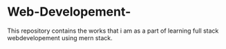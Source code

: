 # Web-Developement-
This repository contains the works that i am as a part of learning full stack webdevelopement using mern stack.
